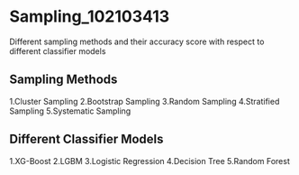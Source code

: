 # Sampling_102103413
Different sampling methods and their accuracy score with respect to different classifier models
## Sampling Methods
1.Cluster Sampling
2.Bootstrap Sampling
3.Random Sampling
4.Stratified Sampling
5.Systematic Sampling
## Different Classifier Models
1.XG-Boost
2.LGBM
3.Logistic Regression
4.Decision Tree 
5.Random Forest
